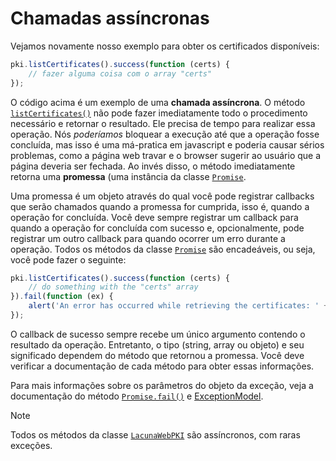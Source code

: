 ﻿# Chamadas assíncronas

Vejamos novamente nosso exemplo para obter os certificados disponíveis:

```javascript
pki.listCertificates().success(function (certs) {
    // fazer alguma coisa com o array "certs"
});
```

O código acima é um exemplo de uma **chamada assíncrona**. O método [`listCertificates()`](https://docs.lacunasoftware.com/content/typedocs/web-pki/classes/_lacuna_web_pki_d_.lacunawebpki.html#listcertificates) não pode fazer imediatamente todo o procedimento necessário e retornar o
resultado. Ele precisa de tempo para realizar essa operação. Nós *poderíamos* bloquear a execução até que a operação fosse concluída, mas isso é uma má-pratica em
javascript e poderia causar sérios problemas, como a página web travar e o browser sugerir ao usuário que a página deveria ser fechada. Ao invés disso, o método
imediatamente retorna uma **promessa** (uma instância da classe [`Promise`](https://docs.lacunasoftware.com/content/typedocs/web-pki/interfaces/_lacuna_web_pki_d_.promise.html).

Uma promessa é um objeto através do qual você pode registrar callbacks que serão chamados quando a promessa for cumprida, isso é, quando a operação for concluída.
Você deve sempre registrar um callback para quando a operação for concluída com sucesso e, opcionalmente, pode registrar um outro callback para quando ocorrer um
erro durante a operação. Todos os métodos da classe [`Promise`](https://docs.lacunasoftware.com/content/typedocs/web-pki/interfaces/_lacuna_web_pki_d_.promise.html) são encadeáveis, ou seja, você pode fazer o seguinte:

```javascript
pki.listCertificates().success(function (certs) {
    // do something with the "certs" array
}).fail(function (ex) {
    alert('An error has occurred while retrieving the certificates: ' + ex.userMessage);
});
```

O callback de sucesso sempre recebe um único argumento contendo o resultado da operação. Entretanto, o tipo (string, array ou objeto) e seu significado dependem
do método que retornou a promessa. Você deve verificar a documentação de cada método para obter essas informações.

Para mais informações sobre os parâmetros do objeto da exceção, veja a documentação do método [`Promise.fail()`](https://docs.lacunasoftware.com/content/typedocs/web-pki/interfaces/_lacuna_web_pki_d_.promise.html#fail) e [ExceptionModel](https://docs.lacunasoftware.com/content/typedocs/web-pki/interfaces/_lacuna_web_pki_d_.exceptionmodel.html).

> [!NOTE]
> Todos os métodos da classe [`LacunaWebPKI`](https://docs.lacunasoftware.com/content/typedocs/web-pki/classes/_lacuna_web_pki_d_.lacunawebpki.html) são assíncronos, com raras exceções.